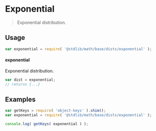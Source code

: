 # Exponential

> Exponential distribution.

<section class="usage">

## Usage

```javascript
var exponential = require( '@stdlib/math/base/dists/exponential' );
```

#### exponential

Exponential distribution.

```javascript
var dist = exponential;
// returns {...}
```

</section>

<!-- /.usage -->

<section class="examples">

## Examples

<!-- TODO: better examples -->

<!-- eslint no-undef: "error" -->

```javascript
var getKeys = require( 'object-keys' ).shim();
var exponential = require( '@stdlib/math/base/dists/exponential' );

console.log( getKeys( exponential ) );
```

</section>

<!-- /.examples -->

<section class="links">

</section>

<!-- /.links -->
